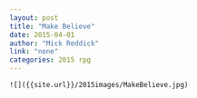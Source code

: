 ```yaml
---
layout: post
title: "Make Believe"
date: 2015-04-01
author: "Mick Reddick"
link: "none"
categories: 2015 rpg
---
```

```
![]({{site.url}}/2015images/MakeBelieve.jpg)
```
